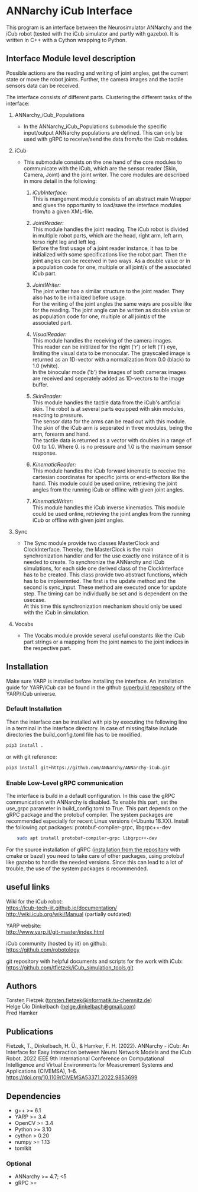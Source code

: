 # ANNarchy iCub Interface
This program is an interface between the Neurosimulator ANNarchy and the iCub robot (tested with the iCub simulator and partly with gazebo). It is written in C++ with a Cython wrapping to Python.


## Interface Module level description
Possible actions are the reading and writing of joint angles, get the current state or move the robot joints. Further, the camera images and the tactile sensors data can be received.

The interface consists of different parts. Clustering the different tasks of the interface:

1. ANNarchy_iCub_Populations
    - In the ANNarchy_iCub_Populations submodule the specific input/output ANNarchy populations are defined. This can only be used with gRPC to receive/send the data from/to the iCub modules.

2. iCub
    - This submodule consists on the one hand of the core modules to communicate with the iCub, which are the sensor reader (Skin, Camera, Joint) and the joint writer. The core modules are described in more detail in the following:

        1. *iCubInterface:*<br>
            This is mangement module consists of an abstract main Wrapper and gives the opportunity to load/save the interface modules from/to a given XML-file.

        2. *JointReader:*<br>
            This module handles the joint reading. The iCub robot is divided in multiple robot parts, which are the head, right arm, left arm, torso right leg and left leg.<br>
            Before the first usage of a joint reader instance, it has to be initialized with some specifications like the robot part. Then the joint angles can be received in two ways. As a double value or in a population code for one, multiple or all joint/s of the associated iCub part.

        3. *JointWriter:*<br>
            The joint writer has a similar structure to the joint reader. They also has to be initialized before usage.<br>
            For the writing of the joint angles the same ways are possible like for the reading. The joint angle can be written as double value or as population code for one, multiple or all joint/s of the associated part.

        4. *VisualReader:*<br>
            This module handles the receiving of the camera images.<br>
            This reader can be initilized for the right ('r') or left ('l') eye, limiting the visual data to be monocular. The grayscaled image is returned as an 1D-vector with a normalization from 0.0 (black) to 1.0 (white).<br>
            In the binocular mode ('b') the images of both cameras images are received and seperately added as 1D-vectors to the image buffer.

        5. *SkinReader:*<br>
            This module handles the tactile data from the iCub's artificial skin. The robot is at several parts equipped with skin modules, reacting to pressure.<br>
            The sensor data for the arms can be read out with this module. The skin of the iCub arm is seperated in three modules, being the arm, forearm and hand.<br>
            The tactile data is returned as a vector with doubles in a range of 0.0 to 1.0. Where 0. is no pressure and 1.0 is the maximum sensor response.

        6. *KinematicReader:*<br>
            This module handles the iCub forward kinematic to receive the cartesian coordinates for specific joints or end-effectors like the hand. This module could be used online, retrieving the joint angles from the running iCub or offline with given joint angles.

        7. *KinematicWriter:*<br>
            This module handles the iCub inverse kinematics. This module could be used online, retrieving the joint angles from the running iCub or offline with given joint angles.

3. Sync
    - The Sync module provide two classes MasterClock and ClockInterface. Thereby, the MasterClock is the main synchronization handler and for the use exactly one instance of it is needed to create. To synchronize the ANNarchy and iCub simulations, for each side one derived class of the ClockInterface has to be created. This class provide two abstract functions, which has to be impleemnted. The first is the update method and the second is sync_input. These method are executed once for update step. The timing can be individually be set and is dependent on the usecase.<br>
    At this time this synchronization mechanism should only be used with the iCub in simulation.

4. Vocabs
    - The Vocabs module provide several useful constants like the iCub part strings or a mapping from the joint names to the joint indices in the respective part.


## Installation
Make sure YARP is installed before installing the interface. An installation guide for YARP/iCub can be found in the github [superbuild repository](https://github.com/robotology/robotology-superbuild) of the YARP/iCub universe.

### Default Installation
Then the interface can be installed with pip by executing the following line in a terminal in the interface directory.
In case of missing/false include directories the build_config.toml file has to be modified.<br>

```bash
pip3 install .
```
or with git reference:
```bash
pip3 install git+https://github.com/ANNarchy/ANNarchy-iCub.git
```


### Enable Low-Level gRPC communication
The interface is build in a default configuration. In this case the gRPC communication with ANNarchy is disabled. To enable this part, set the use_grpc parameter in build_config.toml to True. This part depends on the gRPC package and the protobuf compiler.
The system packages are recommended especially for recent Linux versions (>Ubuntu 18.XX). Install the following apt packages: protobuf-compiler-grpc, libgrpc++-dev
```bash
    sudo apt install protobuf-compiler-grpc libgrpc++-dev
```
For the source installation of gRPC ([installation from the repository](https://grpc.io/docs/languages/cpp/quickstart/#install-grpc) with cmake or bazel) you need to take care of other packages, using protobuf like gazebo to handle the needed versions. Since this can lead to a lot of trouble, the use of the system packages is recommended.


## useful links
Wiki for the iCub robot:<br>
<https://icub-tech-iit.github.io/documentation/> <br>
<http://wiki.icub.org/wiki/Manual> (partially outdated)

YARP website:<br>
<http://www.yarp.it/git-master/index.html>

iCub community (hosted by iit) on github:<br>
<https://github.com/robotology>

git repository with helpful documents and scripts for the work with iCub:<br>
<https://github.com/tfietzek/iCub_simulation_tools.git>


## Authors
Torsten Fietzek (<torsten.fietzek@informatik.tu-chemnitz.de>)<br>
Helge Ülo Dinkelbach (<helge.dinkelbach@gmail.com>)<br>
Fred Hamker <br>


## Publications
Fietzek, T., Dinkelbach, H. Ü., & Hamker, F. H. (2022). ANNarchy - iCub: An Interface for Easy Interaction between Neural Network Models and the iCub Robot. 2022 IEEE 9th International Conference on Computational Intelligence and Virtual Environments for Measurement Systems and Applications (CIVEMSA), 1–6. <https://doi.org/10.1109/CIVEMSA53371.2022.9853699>


## Dependencies
* g++     >= 6.1
* YARP    >= 3.4
* OpenCV  >= 3.4
* Python  >= 3.10
* cython  > 0.20
* numpy   >= 1.13
* tomlkit

### Optional
* ANNarchy >= 4.7; <5
* gRPC >=
